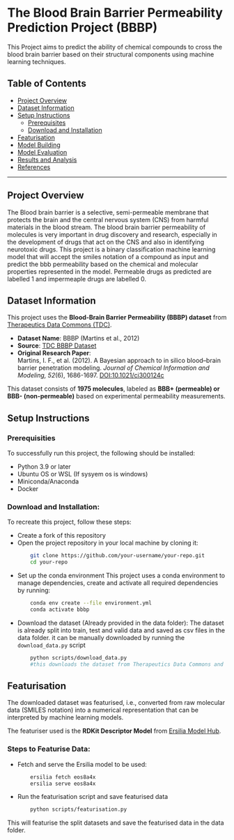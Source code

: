 # The Blood Brain Barrier Permeability Prediction Project (BBBP)
This Project aims to predict the ability of chemical compounds to cross the blood brain barrier based on their structural components using machine learning techniques.

## Table of Contents  
- [Project Overview](#project-overview)  
- [Dataset Information](#dataset-information)  
- [Setup Instructions](#setup-instructions)  
  - [Prerequisites](#prerequisites)  
  - [Download and Installation](#download-and-installation)  
- [Featurisation](#featurisation)  
- [Model Building](#model-building)  
- [Model Evaluation](#model-evaluation)  
- [Results and Analysis](#results-and-analysis)  
- [References](#references)

---

## Project Overview

The Blood brain barrier is a selective, semi-permeable membrane that protects the brain and the central nervous system (CNS) from harmful materials in the blood stream. The blood brain barrier permeability of molecules is very important in drug discovery and research, especially in the development of drugs that act on the CNS and also in identifying neurotoxic drugs.
This project is a binary classification machine learning model that will accept the smiles notation of a compound as input and predict the bbb permeability based on the chemical and molecular properties represented in the model. Permeable drugs as predicted are labelled 1 and impermeaple drugs are labelled 0. 

## Dataset Information  

This project uses the **Blood-Brain Barrier Permeability (BBBP) dataset** from [Therapeutics Data Commons (TDC)](https://tdcommons.ai/).  

- **Dataset Name**: BBBP (Martins et al., 2012)  
- **Source**: [TDC BBBP Dataset](https://tdcommons.ai/single_pred_tasks/adme/#bbbp)  
- **Original Research Paper**:  
  Martins, I. F., et al. (2012). A Bayesian approach to in silico blood–brain barrier penetration modeling. *Journal of Chemical Information and Modeling, 52*(6), 1686-1697. [DOI:10.1021/ci300124c](https://doi.org/10.1021/ci300124c)  

This dataset consists of **1975 molecules**, labeled as **BBB+ (permeable) or BBB- (non-permeable)** based on experimental permeability measurements.

## Setup Instructions

### Prerequisities

To successfully run this project, the following should be installed:
- Python 3.9 or later
- Ubuntu OS or WSL (If sysyem os is windows)
- Miniconda/Anaconda
- Docker

### Download and Installation: 

To recreate this project, follow these steps:
- Create a fork of this repository
- Open the project repository in your local machine by cloning it:
  ```bash
      git clone https://github.com/your-username/your-repo.git
      cd your-repo
- Set up the conda environment
  This project uses a conda environment to manage dependencies, create and activate all required dependencies by running:
  ```bash
      conda env create --file environment.yml
      conda activate bbbp
- Download the dataset (Already provided in the data folder):
  The dataset is already split into train, test and valid data and saved as csv files in the data folder. it can be manually downloaded by running the `download_data.py` script
  ```bash
      python scripts/download_data.py
      #this downloads the dataset from Therapeutics Data Commons and saves it in the data folder.

## Featurisation  

The downloaded dataset was featurised, i.e., converted from raw molecular data (SMILES notation) into a numerical representation that can be interpreted by machine learning models.  

The featuriser used is the **RDKit Descriptor Model** from [Ersilia Model Hub](https://www.ersilia.io/model-hub).  

### Steps to Featurise Data:
- Fetch and serve the Ersilia model to be used:  
   ```bash
       ersilia fetch eos8a4x
       ersilia serve eos8a4x
- Run the featurisation script and save featurised data
  ```bash
      python scripts/featurisation.py

This will featurise the split datasets and save the featurised data in the data folder.
 
